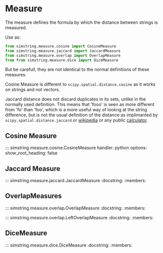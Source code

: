 # Measure

The measure defines the formula by which the distance between strings is measured.

Use as:

```python
from simstring.measure.cosine import CosineMeasure
from simstring.measure.jaccard import JaccardMeasure
from simstring.measure.overlap import OverlapMeasure
from from simstring.measure.dice import DiceMeasure

```

But be carefull, they are not identical to the normal definitions of these measures. 


Cosine Measure is different to `scipy.spatial.distance.cosine` as it works on strings and not vectors.


Jaccard distance does not discard duplicates in its sets, unlike in the normally used definition. This means that 'fooo' is seen as more different from 'fo' than 'foo', which is a more useful way of lookng at the string difference, but is not the usual definition of the distance as implimanted by `scipy.spatial.distance.jaccard` or [wikipedia](https://en.wikipedia.org/wiki/Jaccard_index) or any public [calculator](https://planetcalc.com/1664/).


## Cosine Measure

::: simstring.measure.cosine.CosineMeasure
    handler: python
    options:
      show_root_heading: false

## Jaccard Measure

::: simstring.measure.jaccard.JaccardMeasure
    :docstring:
    :members:

## OverlapMeasures

::: simstring.measure.overlap.OverlapMeasure
    :docstring:
    :members:

::: simstring.measure.overlap.LeftOverlapMeasure
    :docstring:
    :members:


## DiceMeasure

::: simstring.measure.dice.DiceMeasure
    :docstring:
    :members:
